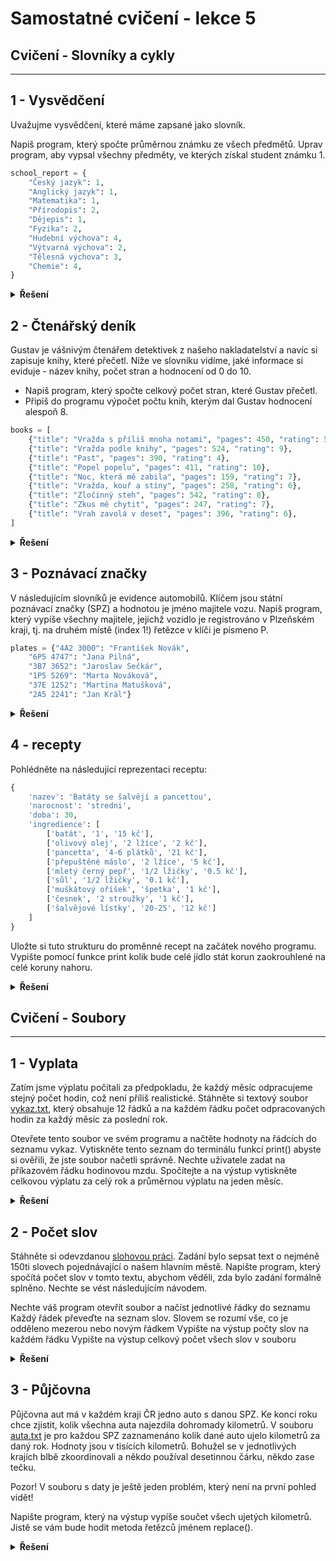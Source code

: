 # Samostatné cvičení - lekce 5
## Cvičení - Slovníky a cykly
---

## 1 - Vysvědčení

Uvažujme vysvědčení, které máme zapsané jako slovník.

Napiš program, který spočte průměrnou známku ze všech předmětů.
Uprav program, aby vypsal všechny předměty, ve kterých získal student známku 1.

```python
school_report = {
    "Český jazyk": 1,
    "Anglický jazyk": 1,
    "Matematika": 1,
    "Přírodopis": 2,
    "Dějepis": 1,
    "Fyzika": 2,
    "Hudební výchova": 4,
    "Výtvarná výchova": 2,
    "Tělesná výchova": 3,
    "Chemie": 4,
}
```

<details>
<summary><b>Řešení</b></summary>

```python
Tady zatím řešení není :)
```

</details>

## 2 - Čtenářský deník

Gustav je vášnivým čtenářem detektivek z našeho nakladatelství a navíc si zapisuje knihy, které přečetl. Níže ve slovníku vidíme, jaké informace si eviduje - název knihy, počet stran a hodnocení od 0 do 10.

- Napiš program, který spočte celkový počet stran, které Gustav přečetl.
- Připiš do programu výpočet počtu knih, kterým dal Gustav hodnocení alespoň 8.

```python
books = [
    {"title": "Vražda s příliš mnoha notami", "pages": 450, "rating": 5},
    {"title": "Vražda podle knihy", "pages": 524, "rating": 9},
    {"title": "Past", "pages": 390, "rating": 4},
    {"title": "Popel popelu", "pages": 411, "rating": 10},
    {"title": "Noc, která mě zabila", "pages": 159, "rating": 7},
    {"title": "Vražda, kouř a stíny", "pages": 258, "rating": 6},
    {"title": "Zločinný steh", "pages": 542, "rating": 8},
    {"title": "Zkus mě chytit", "pages": 247, "rating": 7},
    {"title": "Vrah zavolá v deset", "pages": 396, "rating": 6},
]
```

<details>
<summary><b>Řešení</b></summary>

```python
Tady zatím řešení není :)
```

</details>

## 3 - Poznávací značky

V následujícím slovníků je evidence automobilů. Klíčem jsou státní poznávací značky (SPZ) a hodnotou je jméno majitele vozu. Napiš program, který vypíše všechny majitele, jejichž vozidlo je registrováno v Plzeňském kraji, tj. na druhém místě (index 1!) řetězce v klíči je písmeno P.

```python
plates = {"4A2 3000": "František Novák",
    "6P5 4747": "Jana Pilná",
    "3B7 3652": "Jaroslav Sečkár",
    "1P5 5269": "Marta Nováková",
    "37E 1252": "Martina Matušková",
    "2A5 2241": "Jan Král"}
```

<details>
<summary><b>Řešení</b></summary>

```python
Tady zatím řešení není :)
```

</details>

## 4 - recepty

Pohlédněte na následující reprezentaci receptu:

```python
{
    'nazev': 'Batáty se šalvějí a pancettou',
    'narocnost': 'stredni',
    'doba': 30,
    'ingredience': [
        ['batát', '1', '15 kč'],
        ['olivový olej', '2 lžíce', '2 kč'],
        ['pancetta', '4-6 plátků', '21 kč'],
        ['přepuštěné máslo', '2 lžíce', '5 kč'],
        ['mletý černý pepř', '1/2 lžičky', '0.5 kč'],
        ['sůl', '1/2 lžičky', '0.1 kč'],
        ['muškátový oříšek', 'špetka', '1 kč'],
        ['česnek', '2 stroužky', '1 kč'],
        ['šalvějové lístky', '20-25', '12 kč']
    ]
}
```

Uložte si tuto strukturu do proměnné recept na začátek nového programu. Vypište pomocí funkce print kolik bude celé jídlo stát korun zaokrouhlené na celé koruny nahoru.

<details>
<summary><b>Řešení</b></summary>

```python
Tady zatím řešení není :)
```

</details>

## Cvičení - Soubory
---

## 1 - Vyplata

Zatím jsme výplatu počítali za předpokladu, že každý měsíc odpracujeme stejný počet hodin, což není příliš realistické. Stáhněte si textový soubor [vykaz.txt](./assets/vykaz.txt), který obsahuje 12 řádků a na každém řádku počet odpracovaných hodin za každý měsíc za poslední rok.

Otevřete tento soubor ve svém programu a načtěte hodnoty na řádcích do seznamu vykaz. Vytiskněte tento seznam do terminálu funkcí print() abyste si ověřili, že jste soubor načetli správně.
Nechte uživatele zadat na příkazovém řádku hodinovou mzdu. Spočítejte a na výstup vytiskněte celkovou výplatu za celý rok a průměrnou výplatu na jeden měsíc.

<details>
<summary><b>Řešení</b></summary>

```python
Tady zatím řešení není :)
```
</details>

## 2 - Počet slov

Stáhněte si odevzdanou [slohovou práci](./assets/prace.txt). Zadání bylo sepsat text o nejméně 150ti slovech pojednávající o našem hlavním městě. Napište program, který spočítá počet slov v tomto textu, abychom věděli, zda bylo zadání formálně splněno. Nechte se vést následujícím návodem.

Nechte váš program otevřít soubor a načíst jednotlivé řádky do seznamu
Každý řádek převeďte na seznam slov. Slovem se rozumí vše, co je odděleno mezerou nebo novým řádkem
Vypište na výstup počty slov na každém řádku
Vypište na výstup celkový počet všech slov v souboru

<details>
<summary><b>Řešení</b></summary>

```python
Tady zatím řešení není :)
```
</details>

## 3 - Půjčovna

Půjčovna aut má v každém kraji ČR jedno auto s danou SPZ. Ke konci roku chce zjistit, kolik všechna auta najezdila dohromady kilometrů. V souboru [auta.txt](./assets/auta.txt) je pro každou SPZ zaznamenáno kolik dané auto ujelo kilometrů za daný rok. Hodnoty jsou v tisících kilometrů. Bohužel se v jednotlivých krajích blbě zkoordinovali a někdo používal desetinnou čárku, někdo zase tečku.

Pozor! V souboru s daty je ještě jeden problém, který není na první pohled vidět!

Napište program, který na výstup vypíše součet všech ujetých kilometrů. Jistě se vám bude hodit metoda řetězců jménem replace().

<details>
<summary><b>Řešení</b></summary>

```python
Tady zatím řešení není :)
```
</details>